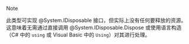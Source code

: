 > [!NOTE]
> 此类型可实现 @System.IDisposable 接口，但实际上没有任何要释放的资源。 这意味着无需通过直接调用 @System.IDisposable.Dispose 或使用语言构造（C# 中的 `using` 或 Visual Basic 中的 `Using`）对其进行处理。
